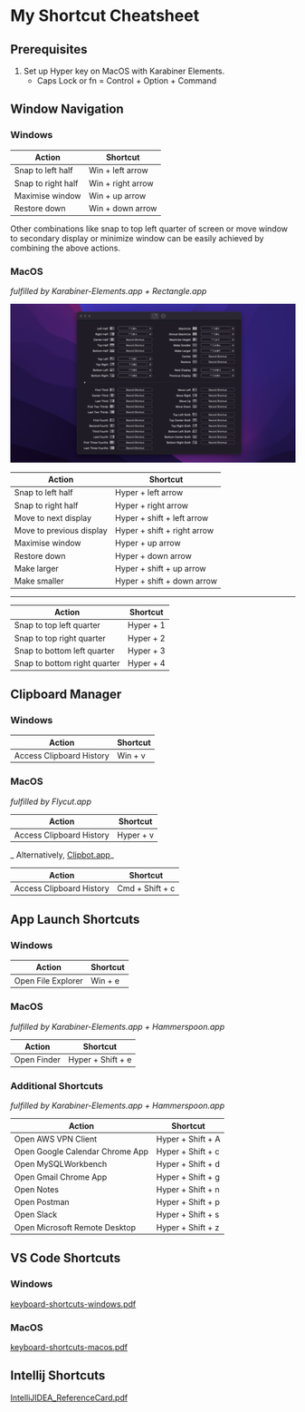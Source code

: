 # My Shortcut Cheatsheet

## Prerequisites

1. Set up Hyper key on MacOS with Karabiner Elements.
   - Caps Lock or fn = Control + Option + Command

## Window Navigation

### Windows

| Action             | Shortcut          |
| ------------------ | ----------------- |
| Snap to left half  | Win + left arrow  |
| Snap to right half | Win + right arrow |
| Maximise window    | Win + up arrow    |
| Restore down       | Win + down arrow  |

Other combinations like snap to top left quarter of screen or move window to secondary display or minimize window can be easily achieved by combining the above actions.

### MacOS

_fulfilled by Karabiner-Elements.app + Rectangle.app_

![rectangle shortcuts](../macos/rectangle-app/rectangle-config.png)

| Action                   | Shortcut                    |
| ------------------------ | --------------------------- |
| Snap to left half        | Hyper + left arrow          |
| Snap to right half       | Hyper + right arrow         |
| Move to next display     | Hyper + shift + left arrow  |
| Move to previous display | Hyper + shift + right arrow |
| Maximise window          | Hyper + up arrow            |
| Restore down             | Hyper + down arrow          |
| Make larger              | Hyper + shift + up arrow    |
| Make smaller             | Hyper + shift + down arrow  |

---

| Action                       | Shortcut  |
| ---------------------------- | --------- |
| Snap to top left quarter     | Hyper + 1 |
| Snap to top right quarter    | Hyper + 2 |
| Snap to bottom left quarter  | Hyper + 3 |
| Snap to bottom right quarter | Hyper + 4 |

## Clipboard Manager

### Windows

| Action                   | Shortcut |
| ------------------------ | -------- |
| Access Clipboard History | Win + v  |

### MacOS

_fulfilled by Flycut.app_

| Action                   | Shortcut  |
| ------------------------ | --------- |
| Access Clipboard History | Hyper + v |

_ Alternatively, [Clipbot.app](https://github.com/codeshifu/clipbot)_

| Action                   | Shortcut        |
| ------------------------ | --------------- |
| Access Clipboard History | Cmd + Shift + c |

## App Launch Shortcuts

### Windows

| Action             | Shortcut |
| ------------------ | -------- |
| Open File Explorer | Win + e  |

### MacOS

_fulfilled by Karabiner-Elements.app + Hammerspoon.app_

| Action      | Shortcut          |
| ----------- | ----------------- |
| Open Finder | Hyper + Shift + e |

### Additional Shortcuts

_fulfilled by Karabiner-Elements.app + Hammerspoon.app_

| Action                          | Shortcut          |
| ------------------------------- | ----------------- |
| Open AWS VPN Client             | Hyper + Shift + A |
| Open Google Calendar Chrome App | Hyper + Shift + c |
| Open MySQLWorkbench             | Hyper + Shift + d |
| Open Gmail Chrome App           | Hyper + Shift + g |
| Open Notes                      | Hyper + Shift + n |
| Open Postman                    | Hyper + Shift + p |
| Open Slack                      | Hyper + Shift + s |
| Open Microsoft Remote Desktop   | Hyper + Shift + z |

## VS Code Shortcuts

### Windows

[keyboard-shortcuts-windows.pdf](https://code.visualstudio.com/shortcuts/keyboard-shortcuts-windows.pdf)

### MacOS

[keyboard-shortcuts-macos.pdf](https://code.visualstudio.com/shortcuts/keyboard-shortcuts-macos.pdf)

## Intellij Shortcuts

[IntelliJIDEA_ReferenceCard.pdf](https://resources.jetbrains.com/storage/products/intellij-idea/docs/IntelliJIDEA_ReferenceCard.pdf)
